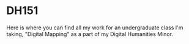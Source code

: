 # DH151
Here is where you can find all my work for an undergraduate class I'm taking, "Digital Mapping" as a part of my Digital Humanities Minor.
